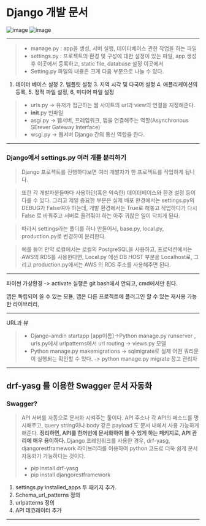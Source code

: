 Django 개발 문서  
=============
 ![image](https://user-images.githubusercontent.com/63999666/135593754-bd1f4f82-f270-42d0-96b5-3ad125b3c828.png)
![image](https://user-images.githubusercontent.com/63999666/135593766-7ab566b3-850e-481a-b925-58badf1ef401.png)
* * * 
> - manage.py : app을 생성, 서버 실행, 데이터베이스 관한 작업을 하는 파일
> - settings.py : 프로젝트의 환경 및 구성에 대한 설정이 있는 파일, app 생성 후 이곳에서
등록하고, static file, database 설정 이곳에서 
> - Setting.py 파일의 내용은 크게 다음 부분으로 나눌 수 있다.
1. 데이터 베이스 설정 2. 템플릿 설정 3. 지역 시각 및 다국어 설정 4. 애플리케이션의 등록, 5. 정적 파일 설정, 6, 미디어 파일 설정 
> - urls.py -> 유저가 접근하는 웹 사이트의 url과 view의 연결을 지정해준다. 
> - __init__.py 빈파일
> - asgi.py -> 웹서버, 프레임워크, 앱을 연결해주는 역할(Asynchronous SErever Gateway Interface)
> - wsgi.py -> 웹서버 Django 간의 통신 역할을 한다.

 * * * 
### Django에서 settings.py 여러 개를 분리하기 
> Django 프로젝트를 진행하다보면 여러 개발자가 한 프로젝트를 작업하게 됩니다.
 
> 또한 각 개발자분들마다 사용하던(혹은 익숙한) 데이터베이스와 환경 설정 등이 다를 수 있다. 그리고 제일 중요한 부분은 실제 배포 환경에서는 settings.py의 DEBUG가 False여야 하는데, 개발 환경에서는 True로 해놓고 작업하다가 다시 False 로 바꿔주고 서버로 올려줘야 하는 아주 귀찮은 일이 닥치게 된다. 

> 따라서 settings라는 폴더를 하나 만들어서, base.py, local.py, production.py로 변경하여 분리한다.

> 에를 들어 만약 로컬에서는 로컬의 PostgreSQL을 사용하고, 프로덕션에서는 AWS의 RDS를 사용한다면, Local.py 에선 DB HOST 부분을 Localhost로, 그리고 production.py에서는 AWS 의 RDS 주소를 사용해주면 된다. 

* * *
파이썬 가상환경 -> activate 실행은 git bash에서 안되고, cmd에서만 된다. 

앱은 독립되어 쓸 수 있는 모듈, 앱은 다른 프로젝트에 플러그인 할 수 있는 재사용 가능한 라이브러리,

* * *

URL과 뷰 
> - Django-amdin startapp [app이름]->Python manage.py runserver , urls.py에서 urlpatterns에서 url routing -> views.py
 모델
> - Python manage.py makemigrations -> sqlmigrate로 실제 어떤 쿼리문이 실행되는 확인할 수 있다. -> python manage.py migrate
장고 관리자 

* * *
## drf-yasg 를 이용한 Swagger 문서 자동화 
### Swagger? 
> API 서버를 자동으로 문서화 시켜주는 툴이다. API 주소나 각 API의 메소드를 명시해주고, query string이나 body 같은 payload 도 문서 내에서 사용 가능하게 해준다. **정리하면, API를 한꺼번에 문서화하여 볼 수 있게 하는 패키지로, API 관리에 매우 용이하다.** 
> Django 프레임워크를 사용한 경우, drf-yasg, djangorestframework 라이브러리를 이용하여 python 코드로 더욱 쉽게 문서 자동화가 가능하다는 것이다. 
> - pip install drf-yasg
> - pip install djangorestframework 
1. settings.py installed_apps 두 패키지 추가.
2. Schema_url_patterns 정의
3. urlpatterns 정의
4. API 데코레이터 추가 

* * * 


